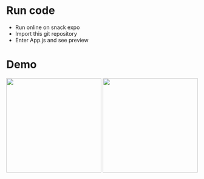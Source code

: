 # Run code

- Run online on snack expo
- Import this git repository 
- Enter App.js and see preview 

# Demo

<img src="https://github.com/ThienKym123/bt2/assets/143048033/c026e577-a65e-46fb-ace8-2c7fa15b8fa0" width="250"/>
<img src="https://github.com/ThienKym123/bt2/assets/143048033/fbae1739-6bf4-402b-b481-b463390d65fa" width="250"/>
